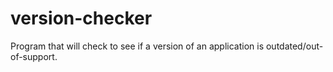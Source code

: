 # version-checker
Program that will check to see if a version of an application is outdated/out-of-support. 
